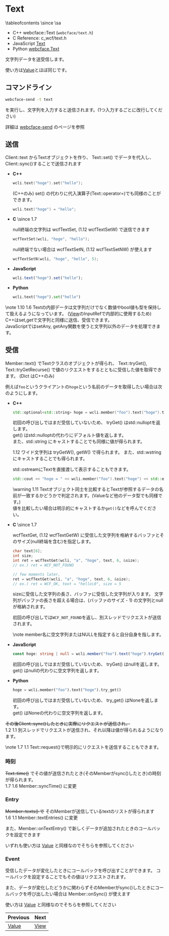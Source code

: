 # Text

\tableofcontents
\since
<span class="since-c"></span>
<span class="since-js"></span>
<span class="since-py"></span>
\sa
* C++ webcface::Text  (`webcface/text.h`)
* C Reference: c_wcf/text.h
* JavaScript [Text](https://na-trium-144.github.io/webcface-js/classes/Text.html)
* Python [webcface.Text](https://na-trium-144.github.io/webcface-python/webcface.text.html#webcface.text.Text)

文字列データを送受信します。

使い方は[Value](./10_value.md)とほぼ同じです。

## コマンドライン

```sh
webcface-send -t text
```
を実行し、文字列を入力すると送信されます。(1つ入力するごとに改行してください)

詳細は [webcface-send](./71_send.md) のページを参照

## 送信

Client::text からTextオブジェクトを作り、 Text::set() でデータを代入し、Client::sync()することで送信されます

<div class="tabbed">

- <b class="tab-title">C++</b>
    ```cpp
    wcli.text("hoge").set("hello");
    ```
     (C++のみ) set() の代わりに代入演算子(Text::operator=)でも同様のことができます。
    ```cpp
    wcli.text("hoge") = "hello";
    ```

- <b class="tab-title">C</b>
    \since <span class="since-c">1.7</span>

    null終端の文字列は wcfTextSet, (<span class="since-c">1.12</span> wcfTextSetW) で送信できます
    ```c
    wcfTextSet(wcli, "hoge", "hello");
    ```
    null終端でない場合は wcfTextSetN, (<span class="since-c">1.12</span> wcfTextSetNW) が使えます
    ```c
    wcfTextSetN(wcli, "hoge", "hello", 5);
    ```

- <b class="tab-title">JavaScript</b>
    ```ts
    wcli.text("hoge").set("hello");
    ```

- <b class="tab-title">Python</b>
    ```python
    wcli.text("hoge").set("hello")
    ```

</div>

\note
<span class="since-c">1.10</span>
<span class="since-js">1.6</span>
Textの内部データは文字列だけでなく数値やbool値も型を保持して扱えるようになっています。
([View](./13_view.md)のInputRefで内部的に使用するため)  
C++はset,getで文字列と同様に送信、受信できます。  
JavaScriptではsetAny, getAny関数を使うと文字列以外のデータを処理できます。

<!--Valueと同様名前に半角ピリオドを含めると、WebUI上ではフォルダアイコンで表示されグループ化されて表示されます。-->

<!--
### 複数の値をまとめて送る
ver1.10で削除

<div class="tabbed">

- <b class="tab-title">C++</b>
    webcface::Text::Dict オブジェクトを使うと複数の値をまとめて送ることができます。
    ```cpp
    struct A {
        std::string x, y;
        operator webcface::Text::Dict() const {
            return {
                {"x", x},
                {"y", y},
                // Value::Dictと同様、入れ子にもできます
            }
        }
    };

    A a_instance;
    wcli.text("a").set(a_instance); // Dictにキャストされる
    ```
- <b class="tab-title">JavaScript</b>
    オブジェクトを渡すことができます。
    ```ts
    wcli.text("a").set({
        x: "aaa",
        y: "bbb",
        // Value::Dictと同様、入れ子にもできます
    });
    ```

</div>
-->

## 受信

Member::text() でTextクラスのオブジェクトが得られ、
Text::tryGet(), Text::tryGetRecurse() で値のリクエストをするとともに受信した値を取得できます。
(Dict はC++のみ)

例えば`foo`というクライアントの`hoge`という名前のデータを取得したい場合は次のようにします。

<div class="tabbed">

- <b class="tab-title">C++</b>
    ```cpp
    std::optional<std::string> hoge = wcli.member("foo").text("hoge").tryGet();
    ```
    初回の呼び出しではまだ受信していないため、
    tryGet() はstd::nulloptを返します。  
    get() はstd::nulloptの代わりにデフォルト値を返します。  
    また、std::string にキャストすることでも同様に値が得られます。

    <span class="since-c">1.12</span> ワイド文字列は tryGetW(), getW() で得られます。
    また、std::wstring にキャストすることでも得られます。

    std::ostreamにTextを直接渡して表示することもできます。
    ```cpp
    std::cout << "hoge = " << wcli.member("foo").text("hoge") << std::endl;
    ```

    \warning
    <span class="since-c">1.11</span>
    Textオブジェクト同士を比較するとTextが参照するデータの名前が一致するかどうかで判定されます。(Valueなど他のデータ型でも同様です。)  
    値を比較したい場合は明示的にキャストするか`get()`などを呼んでください。

- <b class="tab-title">C</b>
    \since <span class="since-c">1.7</span>

    wcfTextGet, (<span class="since-c">1.12</span> wcfTextGetW)
    に受信した文字列を格納するバッファとそのサイズ(null終端を含む)を指定します。
    ```c
    char text[6];
    int size;
    int ret = wcfTextGet(wcli, "a", "hoge", text, 6, &size);
    // ex.) ret = WCF_NOT_FOUND

    // few moments later,
    ret = wcfTextGet(wcli, "a", "hoge", text, 6, &size);
    // ex.) ret = WCF_OK, text = "hello\0", size = 5
    ```
    sizeに受信した文字列の長さ、バッファに受信した文字列が入ります。
    文字列がバッファの長さを超える場合は、(バッファのサイズ - 1) の文字列とnullが格納されます。

    初回の呼び出しでは`WCF_NOT_FOUND`を返し、別スレッドでリクエストが送信されます。

    \note member名に空文字列またはNULLを指定すると自分自身を指します。

- <b class="tab-title">JavaScript</b>
    ```ts
    const hoge: string | null = wcli.member("foo").text("hoge").tryGet();
    ```
    初回の呼び出しではまだ受信していないため、
    tryGet() はnullを返します。  
    get() はnullの代わりに空文字列を返します。
- <b class="tab-title">Python</b>
    ```python
    hoge = wcli.member("foo").text("hoge").try_get()
    ```
    初回の呼び出しではまだ受信していないため、
    try_get() はNoneを返します。  
    get() はNoneの代わりに空文字列を返します。

</div>

~~その後Client::sync()したときに実際にリクエストが送信され、~~  
<span class="since-c">1.2</span>
<span class="since-js">1.1</span>
<span class="since-py"></span>
別スレッドでリクエストが送信され、それ以降は値が得られるようになります。

\note
<span class="since-c">1.7</span>
<span class="since-js">1.1</span>
<span class="since-py"></span>
Text::request()で明示的にリクエストを送信することもできます。

### 時刻

~~Text::time()~~ でその値が送信されたとき(そのMemberがsync()したとき)の時刻が得られます。  
<span class="since-c">1.7</span>
<span class="since-js">1.6</span>
<span class="since-py"></span>
Member::syncTime() に変更

### Entry

~~Member::texts() で~~ そのMemberが送信しているtextのリストが得られます  
<span class="since-c">1.6</span>
<span class="since-py">1.1</span>
Member::textEntries() に変更

また、Member::onTextEntry() で新しくデータが追加されたときのコールバックを設定できます

いずれも使い方は [Value](./10_value.md) と同様なのでそちらを参照してください

### Event

受信したデータが変化したときにコールバックを呼び出すことができます。
コールバックを設定することでもその値はリクエストされます。

また、データが変化したどうかに関わらずそのMemberがsync()したときにコールバックを呼び出したい場合は Member::onSync() が使えます

使い方は [Value](./10_value.md) と同様なのでそちらを参照してください

<div class="section_buttons">

| Previous |     Next |
|:---------|---------:|
| [Value](10_value.md) | [View](13_view.md) |

</div>
